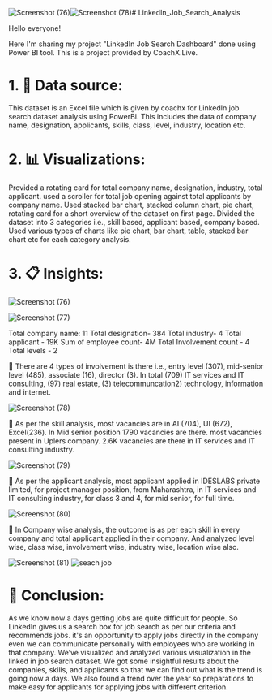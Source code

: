 ![Screenshot (76)](https://github.com/AnuskaSahu1996/LinkedIn_Job_Search_Analysis/assets/144818919/73418d66-4645-4e6a-9f05-67ddbe4ce2e6)![Screenshot (78)](https://github.com/AnuskaSahu1996/LinkedIn_Job_Search_Analysis/assets/144818919/bc5ba32b-9cb2-4b45-9263-dae64abc6b0a)# LinkedIn_Job_Search_Analysis

Hello everyone!

Here I'm sharing my project "LinkedIn Job Search Dashboard" done using Power BI tool. This is a project provided by CoachX.Live.

# 1. 📁 Data source:
This dataset is an Excel file which is given by coachx for LinkedIn job search dataset analysis using PowerBi. This includes the data of company name, designation, applicants, skills, class, level, industry, location etc.

# 2. 📊 Visualizations: 

Provided a rotating card for total company name, designation, industry, total applicant. used a scroller for total job opening against total applicants by company name. Used stacked bar chart, stacked column chart, pie chart, rotating card for a short overview of the dataset on first page. Divided the dataset into 3 categories i.e., skill based, applicant based, company based. Used various types of charts like pie chart, bar chart, table, stacked bar chart etc for each category analysis.

# 3. 📋 Insights:

![Screenshot (76)](https://github.com/AnuskaSahu1996/LinkedIn_Job_Search_Analysis/assets/144818919/36e2dc2d-1f99-440b-bb13-eed74ab8b2aa)

![Screenshot (77)](https://github.com/AnuskaSahu1996/LinkedIn_Job_Search_Analysis/assets/144818919/30c0de22-fd9a-45a3-9d2a-eb4fa304d6ab)

Total company name: 11
Total designation- 384
Total industry- 4
Total applicant - 19K
Sum of employee count- 4M
Total Involvement count - 4
Total levels - 2
  
📌 There are 4 types of involvement is there i.e., entry level (307), mid-senior level (485), associate (16), director (3). In total (709) IT services and IT consulting, (97) real estate, (3) telecommuncation2) technology, information and internet.

![Screenshot (78)](https://github.com/AnuskaSahu1996/LinkedIn_Job_Search_Analysis/assets/144818919/da39a67c-59f1-4fda-b945-b84813bb8d0d)


📌 As per the skill analysis, most vacancies are in AI (704), UI (672), Excel(236). In Mid senior position 1790 vacancies are there. most vacancies present in Uplers company. 2.6K vacancies are there in IT services and IT consulting industry.

![Screenshot (79)](https://github.com/AnuskaSahu1996/LinkedIn_Job_Search_Analysis/assets/144818919/ad18fd65-1680-4498-a187-cc3a48e936cd)


📌 As per the applicant analysis, most applicant applied in IDESLABS private limited, for project manager position, from Maharashtra, in IT services and IT consulting industry, for class 3 and 4, for mid senior, for full time.

![Screenshot (80)](https://github.com/AnuskaSahu1996/LinkedIn_Job_Search_Analysis/assets/144818919/23add5c1-75f7-44b0-8177-eecb98f160eb)


 📌 In Company wise analysis, the outcome is as per each skill in every company and total applicant applied in their company. And analyzed level wise, class wise, involvement wise, industry wise, location wise also.

 ![Screenshot (81)](https://github.com/AnuskaSahu1996/LinkedIn_Job_Search_Analysis/assets/144818919/ac3c3934-d2dd-4c2a-964e-796ecfe9b523)
![seach job](https://github.com/AnuskaSahu1996/LinkedIn_Job_Search_Analysis/assets/144818919/e52e0906-71b4-4ef8-81a0-6e4119b869ab)


# 📍 Conclusion:

As we know now a days getting jobs are quite difficult for people. So LinkedIn gives us a search box for job search as per our criteria and recommends jobs. it's an opportunity to apply jobs directly in the company even we can communicate personally with employees who are working in that company. We’ve visualized and analyzed various visualization in the linked in job search dataset. We got some insightful results about the companies, skills, and applicants so that we can find out what is the trend is going now a days. We also found a trend over the year so preparations to make easy for applicants for applying jobs with different criterion.
